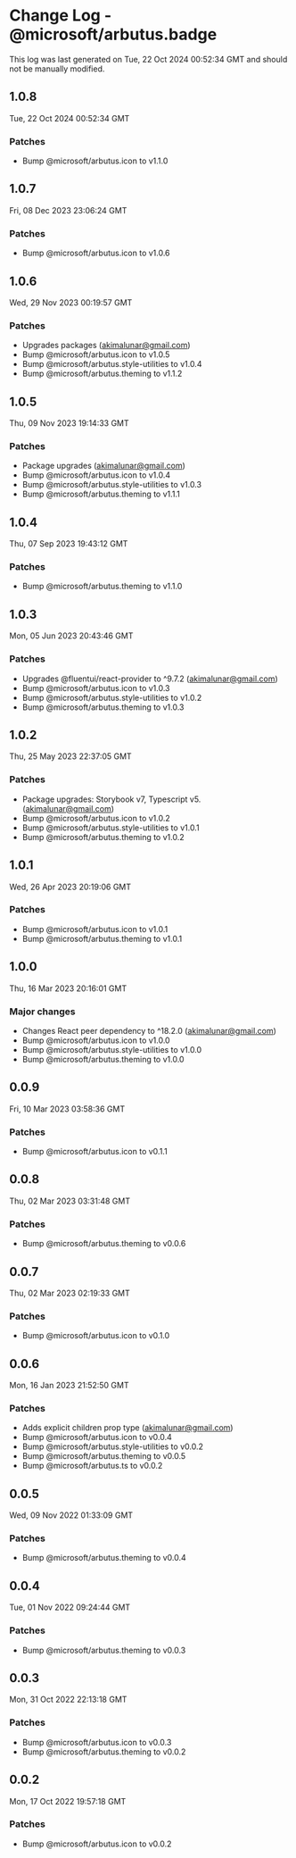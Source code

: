 # Change Log - @microsoft/arbutus.badge

This log was last generated on Tue, 22 Oct 2024 00:52:34 GMT and should not be manually modified.

<!-- Start content -->

## 1.0.8

Tue, 22 Oct 2024 00:52:34 GMT

### Patches

- Bump @microsoft/arbutus.icon to v1.1.0

## 1.0.7

Fri, 08 Dec 2023 23:06:24 GMT

### Patches

- Bump @microsoft/arbutus.icon to v1.0.6

## 1.0.6

Wed, 29 Nov 2023 00:19:57 GMT

### Patches

- Upgrades packages (akimalunar@gmail.com)
- Bump @microsoft/arbutus.icon to v1.0.5
- Bump @microsoft/arbutus.style-utilities to v1.0.4
- Bump @microsoft/arbutus.theming to v1.1.2

## 1.0.5

Thu, 09 Nov 2023 19:14:33 GMT

### Patches

- Package upgrades (akimalunar@gmail.com)
- Bump @microsoft/arbutus.icon to v1.0.4
- Bump @microsoft/arbutus.style-utilities to v1.0.3
- Bump @microsoft/arbutus.theming to v1.1.1

## 1.0.4

Thu, 07 Sep 2023 19:43:12 GMT

### Patches

- Bump @microsoft/arbutus.theming to v1.1.0

## 1.0.3

Mon, 05 Jun 2023 20:43:46 GMT

### Patches

- Upgrades @fluentui/react-provider to ^9.7.2 (akimalunar@gmail.com)
- Bump @microsoft/arbutus.icon to v1.0.3
- Bump @microsoft/arbutus.style-utilities to v1.0.2
- Bump @microsoft/arbutus.theming to v1.0.3

## 1.0.2

Thu, 25 May 2023 22:37:05 GMT

### Patches

- Package upgrades: Storybook v7, Typescript v5. (akimalunar@gmail.com)
- Bump @microsoft/arbutus.icon to v1.0.2
- Bump @microsoft/arbutus.style-utilities to v1.0.1
- Bump @microsoft/arbutus.theming to v1.0.2

## 1.0.1

Wed, 26 Apr 2023 20:19:06 GMT

### Patches

- Bump @microsoft/arbutus.icon to v1.0.1
- Bump @microsoft/arbutus.theming to v1.0.1

## 1.0.0

Thu, 16 Mar 2023 20:16:01 GMT

### Major changes

- Changes React peer dependency to ^18.2.0 (akimalunar@gmail.com)
- Bump @microsoft/arbutus.icon to v1.0.0
- Bump @microsoft/arbutus.style-utilities to v1.0.0
- Bump @microsoft/arbutus.theming to v1.0.0

## 0.0.9

Fri, 10 Mar 2023 03:58:36 GMT

### Patches

- Bump @microsoft/arbutus.icon to v0.1.1

## 0.0.8

Thu, 02 Mar 2023 03:31:48 GMT

### Patches

- Bump @microsoft/arbutus.theming to v0.0.6

## 0.0.7

Thu, 02 Mar 2023 02:19:33 GMT

### Patches

- Bump @microsoft/arbutus.icon to v0.1.0

## 0.0.6

Mon, 16 Jan 2023 21:52:50 GMT

### Patches

- Adds explicit children prop type (akimalunar@gmail.com)
- Bump @microsoft/arbutus.icon to v0.0.4
- Bump @microsoft/arbutus.style-utilities to v0.0.2
- Bump @microsoft/arbutus.theming to v0.0.5
- Bump @microsoft/arbutus.ts to v0.0.2

## 0.0.5

Wed, 09 Nov 2022 01:33:09 GMT

### Patches

- Bump @microsoft/arbutus.theming to v0.0.4

## 0.0.4

Tue, 01 Nov 2022 09:24:44 GMT

### Patches

- Bump @microsoft/arbutus.theming to v0.0.3

## 0.0.3

Mon, 31 Oct 2022 22:13:18 GMT

### Patches

- Bump @microsoft/arbutus.icon to v0.0.3
- Bump @microsoft/arbutus.theming to v0.0.2

## 0.0.2

Mon, 17 Oct 2022 19:57:18 GMT

### Patches

- Bump @microsoft/arbutus.icon to v0.0.2
